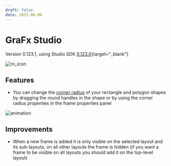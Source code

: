 ```yaml
---
draft: false
date: 2023-06-06
---
```


# GraFx Studio

Version 0.123.1, using Studio SDK [0.123.0](https://github.com/chili-publish/studio-sdk/releases){target="_blank"}

![rn_icon](https://chilipublishdocs.imgix.net/logos/CHILI_LOGOS_OK-09.svg)

## Features

- You can change the [corner radius](../../../../../GraFx-Studio/guides/shape-frame/) of your rectangle and polygon shapes by dragging the round handles in the shape or by using the corner radius properties in the frame properties panel

![animation](../../../../../GraFx-Studio/guides/shape-frame/corner-radius.gif)

## Improvements

- When a new frame is added it is only visible on the selected layout and its sub-layouts, on all other layouts the frame is hidden (if you want a frame to be visible on all layouts you should add it on the top-level layout)